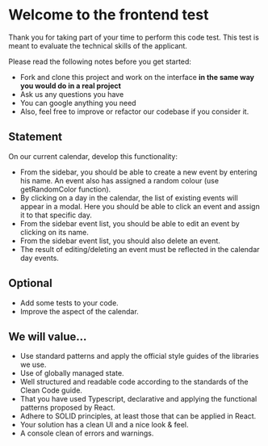 # Welcome to the frontend test
Thank you for taking part of your time to perform this code test. This test is meant to evaluate the technical skills of the applicant. 

Please read the following notes before you get started:
- Fork and clone this project and work on the interface **in the same way you would do in a real project**
- Ask us any questions you have
- You can google anything you need
- Also, feel free to improve or refactor our codebase if you consider it.

## Statement

On our current calendar, develop this functionality:

- From the sidebar, you should be able to create a new event by entering his name. An event also has assigned a random colour (use getRandomColor function).
- By clicking on a day in the calendar, the list of existing events will appear in a modal. Here you should be able to click an event and assign it to that specific day.
- From the sidebar event list, you should be able to edit an event by clicking on its name.
- From the sidebar event list, you should also delete an event.
- The result of editing/deleting an event must be reflected in the calendar day events.

## Optional

- Add some tests to your code.
- Improve the aspect of the calendar. 

## We will value...

- Use standard patterns and apply the official style guides of the libraries we use.
- Use of globally managed state.
- Well structured and readable code according to the standards of the Clean Code guide.
- That you have used Typescript, declarative and applying the functional patterns proposed by React.
- Adhere to SOLID principles, at least those that can be applied in React.
- Your solution has a clean UI and a nice look & feel.
- A console clean of errors and warnings.
